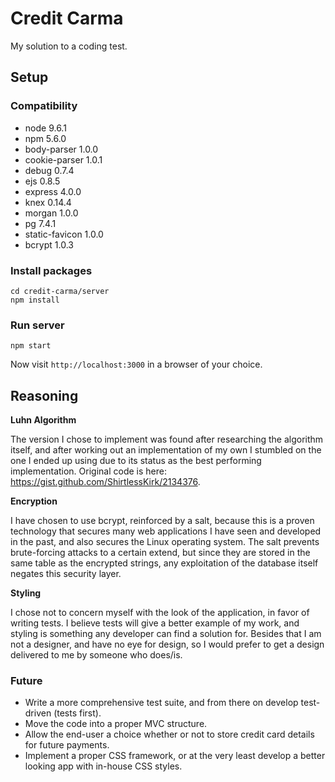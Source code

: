 # Credit Carma

My solution to a coding test.

## Setup

### Compatibility

* node 9.6.1
* npm 5.6.0
* body-parser 1.0.0
* cookie-parser 1.0.1
* debug 0.7.4
* ejs 0.8.5
* express 4.0.0
* knex 0.14.4
* morgan 1.0.0
* pg 7.4.1
* static-favicon 1.0.0
* bcrypt 1.0.3

### Install packages

```
cd credit-carma/server
npm install
```

### Run server

```
npm start
```

Now visit `http://localhost:3000` in a browser of your choice.

## Reasoning

**Luhn Algorithm**

The version I chose to implement was found after researching the algorithm itself, and after working out an implementation of my own
I stumbled on the one I ended up using due to its status as the best performing implementation.
Original code is here: https://gist.github.com/ShirtlessKirk/2134376.

**Encryption**

I have chosen to use bcrypt, reinforced by a salt, because this is a proven technology that secures many web applications I have
seen and developed in the past, and also secures the Linux operating system.
The salt prevents brute-forcing attacks to a certain extend, but since they are stored in the same table as the encrypted strings,
any exploitation of the database itself negates this security layer.

**Styling**

I chose not to concern myself with the look of the application, in favor of writing tests.
I believe tests will give a better example of my work, and styling is something any developer can find a solution for.
Besides that I am not a designer, and have no eye for design, so I would prefer to get a design delivered to me by someone who does/is.

### Future

* Write a more comprehensive test suite, and from there on develop test-driven (tests first).
* Move the code into a proper MVC structure.
* Allow the end-user a choice whether or not to store credit card details for future payments.
* Implement a proper CSS framework, or at the very least develop a better looking app with in-house CSS styles.
